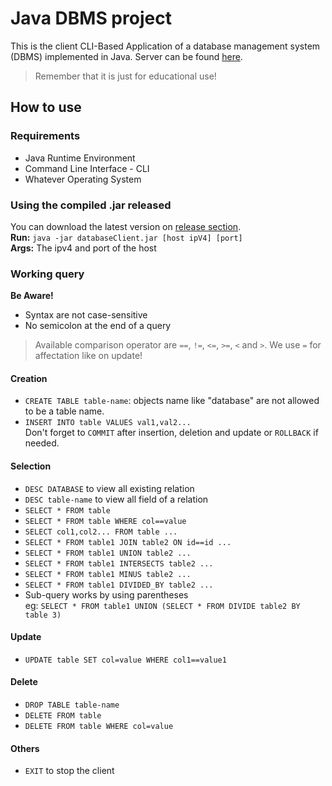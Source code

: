 # Java DBMS project

This is the client CLI-Based Application of a database management system (DBMS) implemented in Java.
Server can be found <a href='https://github.com/mendrika261/database'>here</a>.

> Remember that it is just for educational use!

## How to use

### Requirements
* Java Runtime Environment
* Command Line Interface - CLI
* Whatever Operating System

### Using the compiled .jar released
You can download the latest version on <a href='https://github.com/mendrika261/databaseClient/releases'>release section</a>.<br>
**Run:** `java -jar databaseClient.jar [host ipV4] [port]`<br>
**Args:** The ipv4 and port of the host

### Working query
**Be Aware!** <br>
- Syntax are not case-sensitive
- No semicolon at the end of a query
> Available comparison operator are `==`, `!=`, `<=`, `>=`, `<` and `>`.
    We use `=` for affectation like on update!

#### Creation
  * `CREATE TABLE table-name`: objects name like "database" are not allowed to be a table name.
  * `INSERT INTO table VALUES val1,val2...`
    <br>Don't forget to `COMMIT` after insertion, deletion and update or `ROLLBACK` if needed.

#### Selection
  * `DESC DATABASE` to view all existing relation
  * `DESC table-name` to view all field of a relation
  * `SELECT * FROM table`
  * `SELECT * FROM table WHERE col==value`
  * `SELECT col1,col2... FROM table ...`
  * `SELECT * FROM table1 JOIN table2 ON id==id ...`
  * `SELECT * FROM table1 UNION table2 ...`
  * `SELECT * FROM table1 INTERSECTS table2 ...`
  * `SELECT * FROM table1 MINUS table2 ...`
  * `SELECT * FROM table1 DIVIDED_BY table2 ...`
  * Sub-query works by using parentheses
    <br>eg: `SELECT * FROM table1 UNION (SELECT * FROM DIVIDE table2 BY table 3)`

#### Update
  * `UPDATE table SET col=value WHERE col1==value1`

#### Delete
  * `DROP TABLE table-name`
  * `DELETE FROM table`
  * `DELETE FROM table WHERE col=value`

#### Others
  * `EXIT` to stop the client
